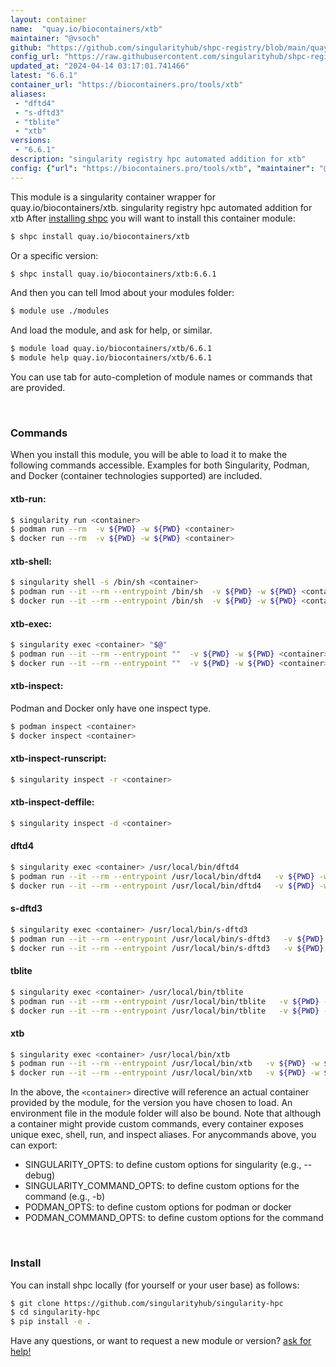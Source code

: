 ```yaml
---
layout: container
name:  "quay.io/biocontainers/xtb"
maintainer: "@vsoch"
github: "https://github.com/singularityhub/shpc-registry/blob/main/quay.io/biocontainers/xtb/container.yaml"
config_url: "https://raw.githubusercontent.com/singularityhub/shpc-registry/main/quay.io/biocontainers/xtb/container.yaml"
updated_at: "2024-04-14 03:17:01.741466"
latest: "6.6.1"
container_url: "https://biocontainers.pro/tools/xtb"
aliases:
 - "dftd4"
 - "s-dftd3"
 - "tblite"
 - "xtb"
versions:
 - "6.6.1"
description: "singularity registry hpc automated addition for xtb"
config: {"url": "https://biocontainers.pro/tools/xtb", "maintainer": "@vsoch", "description": "singularity registry hpc automated addition for xtb", "latest": {"6.6.1": "sha256:d5e65f1a111bf7ba461073a7968aeeb6360c4a11cd0887972959abd3d72b26df"}, "tags": {"6.6.1": "sha256:d5e65f1a111bf7ba461073a7968aeeb6360c4a11cd0887972959abd3d72b26df"}, "docker": "quay.io/biocontainers/xtb", "aliases": {"dftd4": "/usr/local/bin/dftd4", "s-dftd3": "/usr/local/bin/s-dftd3", "tblite": "/usr/local/bin/tblite", "xtb": "/usr/local/bin/xtb"}}
---
```


This module is a singularity container wrapper for quay.io/biocontainers/xtb.
singularity registry hpc automated addition for xtb
After [installing shpc](#install) you will want to install this container module:


```bash
$ shpc install quay.io/biocontainers/xtb
```

Or a specific version:

```bash
$ shpc install quay.io/biocontainers/xtb:6.6.1
```

And then you can tell lmod about your modules folder:

```bash
$ module use ./modules
```

And load the module, and ask for help, or similar.

```bash
$ module load quay.io/biocontainers/xtb/6.6.1
$ module help quay.io/biocontainers/xtb/6.6.1
```

You can use tab for auto-completion of module names or commands that are provided.

<br>

### Commands

When you install this module, you will be able to load it to make the following commands accessible.
Examples for both Singularity, Podman, and Docker (container technologies supported) are included.

#### xtb-run:

```bash
$ singularity run <container>
$ podman run --rm  -v ${PWD} -w ${PWD} <container>
$ docker run --rm  -v ${PWD} -w ${PWD} <container>
```

#### xtb-shell:

```bash
$ singularity shell -s /bin/sh <container>
$ podman run --it --rm --entrypoint /bin/sh  -v ${PWD} -w ${PWD} <container>
$ docker run --it --rm --entrypoint /bin/sh  -v ${PWD} -w ${PWD} <container>
```

#### xtb-exec:

```bash
$ singularity exec <container> "$@"
$ podman run --it --rm --entrypoint ""  -v ${PWD} -w ${PWD} <container> "$@"
$ docker run --it --rm --entrypoint ""  -v ${PWD} -w ${PWD} <container> "$@"
```

#### xtb-inspect:

Podman and Docker only have one inspect type.

```bash
$ podman inspect <container>
$ docker inspect <container>
```

#### xtb-inspect-runscript:

```bash
$ singularity inspect -r <container>
```

#### xtb-inspect-deffile:

```bash
$ singularity inspect -d <container>
```


#### dftd4

```bash
$ singularity exec <container> /usr/local/bin/dftd4
$ podman run --it --rm --entrypoint /usr/local/bin/dftd4   -v ${PWD} -w ${PWD} <container> -c " $@"
$ docker run --it --rm --entrypoint /usr/local/bin/dftd4   -v ${PWD} -w ${PWD} <container> -c " $@"
```


#### s-dftd3

```bash
$ singularity exec <container> /usr/local/bin/s-dftd3
$ podman run --it --rm --entrypoint /usr/local/bin/s-dftd3   -v ${PWD} -w ${PWD} <container> -c " $@"
$ docker run --it --rm --entrypoint /usr/local/bin/s-dftd3   -v ${PWD} -w ${PWD} <container> -c " $@"
```


#### tblite

```bash
$ singularity exec <container> /usr/local/bin/tblite
$ podman run --it --rm --entrypoint /usr/local/bin/tblite   -v ${PWD} -w ${PWD} <container> -c " $@"
$ docker run --it --rm --entrypoint /usr/local/bin/tblite   -v ${PWD} -w ${PWD} <container> -c " $@"
```


#### xtb

```bash
$ singularity exec <container> /usr/local/bin/xtb
$ podman run --it --rm --entrypoint /usr/local/bin/xtb   -v ${PWD} -w ${PWD} <container> -c " $@"
$ docker run --it --rm --entrypoint /usr/local/bin/xtb   -v ${PWD} -w ${PWD} <container> -c " $@"
```



In the above, the `<container>` directive will reference an actual container provided
by the module, for the version you have chosen to load. An environment file in the
module folder will also be bound. Note that although a container
might provide custom commands, every container exposes unique exec, shell, run, and
inspect aliases. For anycommands above, you can export:

 - SINGULARITY_OPTS: to define custom options for singularity (e.g., --debug)
 - SINGULARITY_COMMAND_OPTS: to define custom options for the command (e.g., -b)
 - PODMAN_OPTS: to define custom options for podman or docker
 - PODMAN_COMMAND_OPTS: to define custom options for the command

<br>

### Install

You can install shpc locally (for yourself or your user base) as follows:

```bash
$ git clone https://github.com/singularityhub/singularity-hpc
$ cd singularity-hpc
$ pip install -e .
```

Have any questions, or want to request a new module or version? [ask for help!](https://github.com/singularityhub/singularity-hpc/issues)